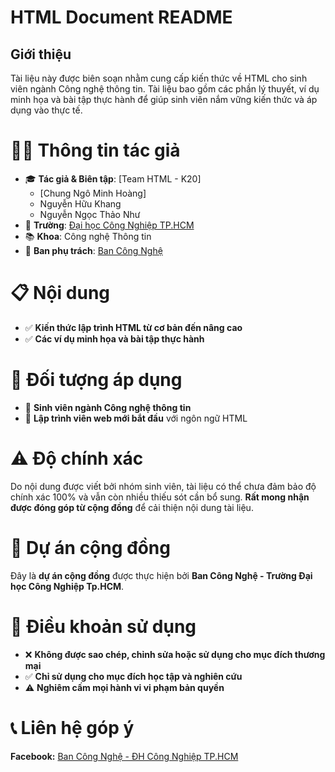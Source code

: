 # HTML Document README

## Giới thiệu
Tài liệu này được biên soạn nhằm cung cấp kiến thức về HTML cho sinh viên ngành Công nghệ thông tin. Tài liệu bao gồm các phần lý thuyết, ví dụ minh họa và bài tập thực hành để giúp sinh viên nắm vững kiến thức và áp dụng vào thực tế.

# 👨‍💻 Thông tin tác giả

- 🎓 **Tác giả & Biên tập**: [Team HTML - K20]
  - [Chung Ngô Minh Hoàng]
  - Nguyễn Hữu Khang 
  - Nguyễn Ngọc Thảo Như
- 🏫 **Trường**: [Đại học Công Nghiệp TP.HCM](https://iuh.edu.vn/)
- 📚 **Khoa**: Công nghệ Thông tin
- 🔧 **Ban phụ trách**: [Ban Công Nghệ](https://www.facebook.com/profile.php?id=61572321333029)

# 📋 Nội dung

- ✅ **Kiến thức lập trình HTML từ cơ bản đến nâng cao**
- ✅ **Các ví dụ minh họa và bài tập thực hành**

# 👥 Đối tượng áp dụng

- 🎯 **Sinh viên ngành Công nghệ thông tin**
- 🎯 **Lập trình viên web mới bắt đầu** với ngôn ngữ HTML

# ⚠️ Độ chính xác

Do nội dung được viết bởi nhóm sinh viên, tài liệu có thể chưa đảm bảo độ chính xác 100% và vẫn còn nhiều thiếu sót cần bổ sung. **Rất mong nhận được đóng góp từ cộng đồng** để cải thiện nội dung tài liệu.

# 🤝 Dự án cộng đồng

Đây là **dự án cộng đồng** được thực hiện bởi **Ban Công Nghệ - Trường Đại học Công Nghiệp Tp.HCM**.

# 📜 Điều khoản sử dụng

- ❌ **Không được sao chép, chỉnh sửa hoặc sử dụng cho mục đích thương mại**
- ✅ **Chỉ sử dụng cho mục đích học tập và nghiên cứu**
- ⚠️ **Nghiêm cấm mọi hành vi vi phạm bản quyền**

# 📞 Liên hệ góp ý

**Facebook:** [Ban Công Nghệ - ĐH Công Nghiệp TP.HCM](https://www.facebook.com/profile.php?id=61572321333029)